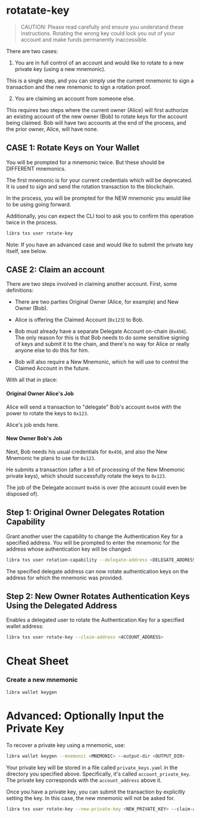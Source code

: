 # rotatate-key
> CAUTION: Please read carefully and ensure you understand these instructions. Rotating the wrong key could lock you out of your account and make funds permanently inaccessible.

There are two cases:

1) You are in full control of an account and would like to rotate to a new private key (using a new mnemonic).

This is a single step, and you can simply use the current mnemonic to sign a transaction and the new mnemonic to sign a rotation proof.

2) You are claiming an account from someone else.

This requires two steps where the current owner (Alice) will first authorize an existing account of the new owner (Bob) to rotate keys for the account being claimed. Bob will have two accounts at the end of the process, and the prior owner, Alice, will have none.

## CASE 1: Rotate Keys on Your Wallet

You will be prompted for a mnemonic twice. But these should be DIFFERENT mnemonics.

The first mnemonic is for your current credentials which will be deprecated. It is used to sign and send the rotation transaction to the blockchain.

In the process, you will be prompted for the NEW mnemonic you would like to be using going forward.

Additionally, you can expect the CLI tool to ask you to confirm this operation twice in the process.

```bash
libra txs user rotate-key
```

Note: If you have an advanced case and would like to submit the private key itself, see below.

## CASE 2: Claim an account

There are two steps involved in claiming another account. First, some definitions:
- There are two parties Original Owner (Alice, for example) and New Owner (Bob).

- Alice is offering the Claimed Account (`0x123`) to Bob.

- Bob must already have a separate Delegate Account on-chain (`0x456`). The only reason for this is that Bob needs to do some sensitive signing of keys and submit it to the chain, and there's no way for Alice or really anyone else to do this for him.

- Bob will also require a New Mnemonic, which he will use to control the Claimed Account in the future.

With all that in place:

#### Original Owner Alice's Job

Alice will send a transaction to "delegate" Bob's account `0x456` with the power to rotate the keys to `0x123`.

Alice's job ends here.

#### New Owner Bob's Job

Next, Bob needs his usual credentials for `0x456`, and also the New Mnemonic he plans to use for `0x123`.

He submits a transaction (after a bit of processing of the New Mnemonic private keys), which should successfully rotate the keys to `0x123`.

The job of the Delegate account `0x456` is over (the account could even be disposed of).

## Step 1: Original Owner Delegates Rotation Capability
Grant another user the capability to change the Authentication Key for a specified address. You will be prompted to enter the mnemonic for the address whose authentication key will be changed:

```bash
libra txs user rotation-capability --delegate-address <DELEGATE_ADDRESS>
```

The specified delegate address can now rotate authentication keys on the address for which the mnemonic was provided.

## Step 2: New Owner Rotates Authentication Keys Using the Delegated Address
Enables a delegated user to rotate the Authentication Key for a specified wallet address:

```bash
libra txs user rotate-key --claim-address <ACCOUNT_ADDRESS>
```

# Cheat Sheet

### Create a new mnemonic
```
libra wallet keygen
```

# Advanced: Optionally Input the Private Key
To recover a private key using a mnemonic, use:

```bash
libra wallet keygen --mnemonic <MNEMONIC> --output-dir <OUTPUT_DIR>
```

Your private key will be stored in a file called `private_keys.yaml` in the directory you specified above. Specifically, it's called `account_private_key`. The private key corresponds with the `account_address` above it.

Once you have a private key, you can submit the transaction by explicitly setting the key. In this case, the new mnemonic will not be asked for.

```bash
libra txs user rotate-key --new-private-key <NEW_PRIVATE_KEY> --claim-address <ACCOUNT_ADDRESS>
```